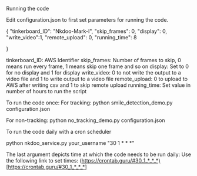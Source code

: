 Running the code


Edit configuration.json to first set parameters for running the code.

{
  "tinkerboard_ID": "Nkdoo-Mark-I",
  "skip_frames": 0,
  "display": 0,
  "write_video":1,
  "remote_upload": 0,
  "running_time": 8

}

tinkerboard_ID: AWS Identifier
skip_frames: Number of frames to skip, 0 means run every frame, 1 means skip one frame and so on
display: Set to 0 for no display and 1 for display
write_video: 0 to not write the output to a video file and 1 to write output to a video file
remote_upload: 0 to upload to AWS after writing csv and 1 to skip remote upload
running_time: Set value in number of hours to run the script




To run the code once:
For tracking:
python smile_detection_demo.py configuration.json

For non-tracking:
python no_tracking_demo.py configuration.json


To run the code daily with a cron scheduler

python nkdoo_service.py your_username "30 1 * * *"

The last argument depicts time at which the code needs to be run daily: Use the following link to set times: (https://crontab.guru/#30_1_*_*_*)[https://crontab.guru/#30_1_*_*_*]